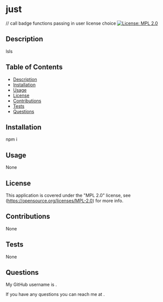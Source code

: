 # just
 
  // call badge functions passing in user license choice
  [![License: MPL 2.0](https://img.shields.io/badge/License-MPL%202.0-brightgreen)](https://opensource.org/licenses/MPL-2.0)
  

  ## Description

  lsls


  ## Table of Contents

  * [Description](#description)
  * [Installation](#installation)
  * [Usage](#usage)
  * [License](#license)
  * [Contributions](#contributions)
  * [Tests](#tests)
  * [Questions](#questions)
 
  ## Installation

  npm i


  ## Usage

  None

  ## License

  This application is covered under the "MPL 2.0" license, see (https://opensource.org/licenses/MPL-2.0) for more info.
  

  ## Contributions

  None


  ## Tests

  None
 

  ## Questions  
  
  My GitHub username is [](https://github.com/).

  If you have any questions you can reach me at .
  
